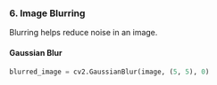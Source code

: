### 6. Image Blurring
Blurring helps reduce noise in an image.

#### Gaussian Blur
```python
blurred_image = cv2.GaussianBlur(image, (5, 5), 0)
```